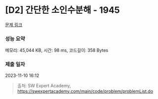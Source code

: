 # [D2] 간단한 소인수분해 - 1945 

[문제 링크](https://swexpertacademy.com/main/code/problem/problemDetail.do?contestProbId=AV5Pl0Q6ANQDFAUq) 

### 성능 요약

메모리: 45,044 KB, 시간: 98 ms, 코드길이: 358 Bytes

### 제출 일자

2023-11-10 16:12



> 출처: SW Expert Academy, https://swexpertacademy.com/main/code/problem/problemList.do